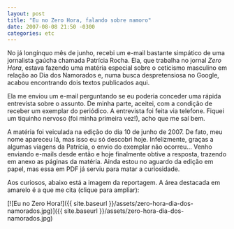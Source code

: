 ```yaml
---
layout: post
title: "Eu no Zero Hora, falando sobre namoro"
date: 2007-08-08 21:50 -0300
categories: etc
---
```

No já longínquo mês de junho, recebi um e-mail bastante simpático de uma jornalista gaúcha chamada Patrícia Rocha. Ela, que trabalha no jornal _Zero Hora_, estava fazendo uma matéria especial sobre o ceticismo masculino em relação ao Dia dos Namorados e, numa busca despretensiosa no Google, acabou encontrando dois textos publicados aqui.

Ela me enviou um e-mail perguntando se eu poderia conceder uma rápida entrevista sobre o assunto. De minha parte, aceitei, com a condição de receber um exemplar do periódico. A entrevista foi feita via telefone. Fiquei um tiquinho nervoso (foi minha primeira vez!), acho que me saí bem.

A matéria foi veiculada na edição do dia 10 de junho de 2007. De fato, meu nome apareceu lá, mas isso eu só descobri hoje. Infelizmente, graças a algumas viagens da Patrícia, o envio do exemplar não ocorreu… Venho enviando e-mails desde então e hoje finalmente obtive a resposta, trazendo em anexo as páginas da matéria. Ainda estou no aguardo da edição em papel, mas essa em PDF já serviu para matar a curiosidade.

Aos curiosos, abaixo está a imagem da reportagem. A área destacada em amarelo é a que me cita (clique para ampliar):

[![Eu no Zero Hora!]({{ site.baseurl }}/assets/zero-hora-dia-dos-namorados.jpg)]({{ site.baseurl }}/assets/zero-hora-dia-dos-namorados.jpg)

